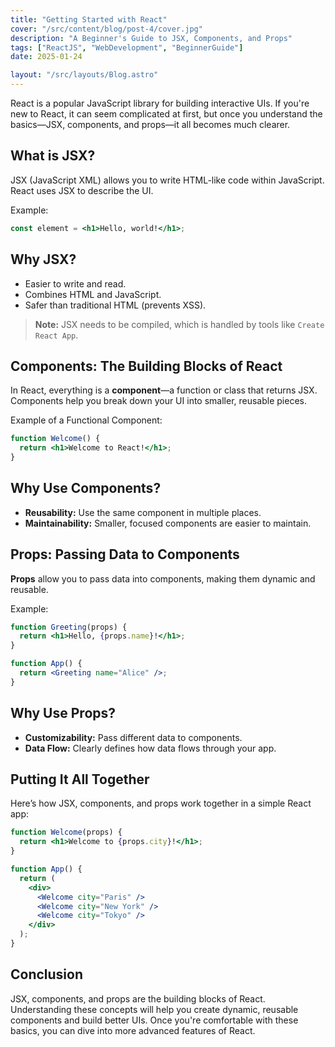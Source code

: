 ```yaml
---
title: "Getting Started with React"
cover: "/src/content/blog/post-4/cover.jpg"
description: "A Beginner's Guide to JSX, Components, and Props"
tags: ["ReactJS", "WebDevelopment", "BeginnerGuide"]
date: 2025-01-24

layout: "/src/layouts/Blog.astro"
---
```


React is a popular JavaScript library for building interactive UIs. If you're new to React, it can seem complicated at first, but once you understand the basics—JSX, components, and props—it all becomes much clearer.

## **What is JSX?**

JSX (JavaScript XML) allows you to write HTML-like code within JavaScript. React uses JSX to describe the UI.

Example:

```jsx
const element = <h1>Hello, world!</h1>;
```

## **Why JSX?**

- Easier to write and read.
- Combines HTML and JavaScript.
- Safer than traditional HTML (prevents XSS).

> **Note:** JSX needs to be compiled, which is handled by tools like `Create React App`.

## **Components: The Building Blocks of React**

In React, everything is a **component**—a function or class that returns JSX. Components help you break down your UI into smaller, reusable pieces.

Example of a Functional Component:

```jsx
function Welcome() {
  return <h1>Welcome to React!</h1>;
}
```

## **Why Use Components?**

- **Reusability:** Use the same component in multiple places.
- **Maintainability:** Smaller, focused components are easier to maintain.

## **Props: Passing Data to Components**

**Props** allow you to pass data into components, making them dynamic and reusable.

Example:

```jsx
function Greeting(props) {
  return <h1>Hello, {props.name}!</h1>;
}

function App() {
  return <Greeting name="Alice" />;
}
```

## **Why Use Props?**

- **Customizability:** Pass different data to components.
- **Data Flow:** Clearly defines how data flows through your app.

## **Putting It All Together**

Here’s how JSX, components, and props work together in a simple React app:

```jsx
function Welcome(props) {
  return <h1>Welcome to {props.city}!</h1>;
}

function App() {
  return (
    <div>
      <Welcome city="Paris" />
      <Welcome city="New York" />
      <Welcome city="Tokyo" />
    </div>
  );
}
```

## **Conclusion**

JSX, components, and props are the building blocks of React. Understanding these concepts will help you create dynamic, reusable components and build better UIs. Once you're comfortable with these basics, you can dive into more advanced features of React.
